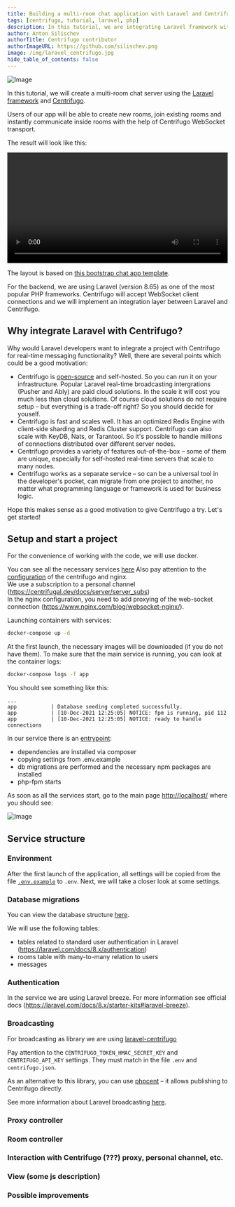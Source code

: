 ```yaml
---
title: Building a multi-room chat application with Laravel and Centrifugo
tags: [centrifugo, tutorial, laravel, php]
description: In this tutorial, we are integrating Laravel framework with Centrifugo to make a multi-room chat application.
author: Anton Silischev
authorTitle: Centrifugo contributor
authorImageURL: https://github.com/silischev.png
image: /img/laravel_centrifugo.jpg
hide_table_of_contents: false
---
```


![Image](/img/laravel_centrifugo.jpg)

In this tutorial, we will create a multi-room chat server using the [Laravel framework](https://laravel.com/) and [Centrifugo](https://centrifugal.dev/).

Users of our app will be able to create new rooms, join existing rooms and instantly communicate inside rooms with the help of Centrifugo WebSocket transport.

<!--truncate-->

The result will look like this:

<video width="100%" controls>
  <source src="/img/laravel_chat.mp4" type="video/mp4" />
  Sorry, your browser doesn't support embedded video.
</video>

The layout is based on [this bootstrap chat app template](https://www.bootdey.com/snippets/view/chat-app  ).

For the backend, we are using Laravel (version 8.65) as one of the most popular PHP frameworks. Centrifugo will accept WebSocket client connections and we will implement an integration layer between Laravel and Centrifugo.

## Why integrate Laravel with Centrifugo?

Why would Laravel developers want to integrate a project with Centrifugo for real-time messaging functionality? Well, there are several points which could be a good motivation:

* Centrifugo is [open-source](https://github.com/centrifugal/centrifugo) and self-hosted. So you can run it on your infrastructure. Popular Laravel real-time broadcasting intergrations (Pusher and Ably) are paid cloud solutions. In the scale it will cost you much less than cloud solutions. Of course cloud solutions do not require setup – but everything is a trade-off right? So you should decide for youself.
* Centrifugo is fast and scales well. It has an optimized Redis Engine with client-side sharding and Redis Cluster support. Centrifugo can also scale with KeyDB, Nats, or Tarantool. So it's possible to handle millions of connections distributed over different server nodes.
* Centrifugo provides a variety of features out-of-the-box – some of them are unique, especially for self-hosted real-time servers that scale to many nodes.
* Centrifugo works as a separate service – so can be a universal tool in the developer's pocket, can migrate from one project to another, no matter what programming language or framework is used for business logic.

Hope this makes sense as a good motivation to give Centrifugo a try. Let's get started!

## Setup and start a project

For the convenience of working with the code, we will use docker.  

You can see all the necessary services [here](https://github.com/centrifugal/examples/blob/master/php_laravel_chat_tutorial/docker-compose.yml)
Also pay attention to the [configuration](https://github.com/centrifugal/examples/tree/master/php_laravel_chat_tutorial/docker/conf) of the centrifugo and nginx.  
We use a subscription to a personal channel (https://centrifugal.dev/docs/server/server_subs)  
In the nginx configuration, you need to add proxying of the web-socket connection (https://www.nginx.com/blog/websocket-nginx/).

Launching containers with services:

```bash
docker-compose up -d
```

At the first launch, the necessary images will be downloaded (if you do not have them).
To make sure that the main service is running, you can look at the container logs:

```bash
docker-compose logs -f app
```

You should see something like this:

```
...
app           | Database seeding completed successfully.
app           | [10-Dec-2021 12:25:05] NOTICE: fpm is running, pid 112
app           | [10-Dec-2021 12:25:05] NOTICE: ready to handle connections
```

In our service there is an [entrypoint](https://github.com/centrifugal/examples/blob/master/php_laravel_chat_tutorial/docker/entrypoints/app.sh):  
- dependencies are installed via composer
- copying settings from .env.example
- db migrations are performed and the necessary npm packages are installed
- php-fpm starts

As soon as all the services start, go to the main page [http://localhost/](http://localhost/) where you should see:

![Image](/img/laravel_main_page.png)

## Service structure

### Environment

After the first launch of the application, all settings will be copied from the file [`.env.example`](https://github.com/centrifugal/examples/blob/master/php_laravel_chat_tutorial/app/.env.example) to `.env`. Next, we will take a closer look at some settings.

### Database migrations

You can view the database structure [here](https://github.com/centrifugal/examples/tree/master/php_laravel_chat_tutorial/app/database/migrations).

We will use the following tables:

- tables related to standard user authentication in Laravel (https://laravel.com/docs/8.x/authentication)
- rooms table with many-to-many relation to users
- messages

### Authentication

In the service we are using Laravel breeze. For more information see official docs (https://laravel.com/docs/8.x/starter-kits#laravel-breeze).

### Broadcasting

For broadcasting as library we are using [laravel-centrifugo](https://github.com/denis660/laravel-centrifugo)

Pay attention to the `CENTRIFUGO_TOKEN_HMAC_SECRET_KEY` and `CENTRIFUGO_API_KEY` settings. They must match in the file `.env` and `centrifugo.json`.

As an alternative to this library, you can use [phpcent](https://github.com/centrifugal/phpcent) – it allows publishing to Centrifugo directly.

See more information about Laravel broadcasting [here](https://laravel.com/docs/8.x/broadcasting).

### Proxy controller
### Room controller
### Interaction with Centrifugo (???) proxy, personal channel, etc. 
### View (some js description)
### Possible improvements
